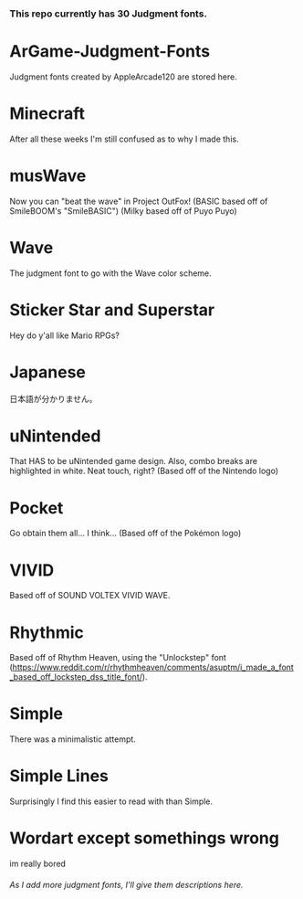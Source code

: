 ### This repo currently has 30 Judgment fonts.

# ArGame-Judgment-Fonts
Judgment fonts created by AppleArcade120 are stored here.

# Minecraft
After all these weeks I'm still confused as to why I made this.

# musWave
Now you can "beat the wave" in Project OutFox!
(BASIC based off of SmileBOOM's "SmileBASIC")
(Milky based off of Puyo Puyo)

# Wave
The judgment font to go with the Wave color scheme.

# Sticker Star and Superstar
Hey do y'all like Mario RPGs?

# Japanese
日本語が分かりません。

# uNintended
That HAS to be uNintended game design. Also, combo breaks are highlighted in white. Neat touch, right? (Based off of the Nintendo logo)

# Pocket
Go obtain them all... I think... (Based off of the Pokémon logo)

# VIVID
Based off of SOUND VOLTEX VIVID WAVE.

# Rhythmic
Based off of Rhythm Heaven, using the "Unlockstep" font (https://www.reddit.com/r/rhythmheaven/comments/asuptm/i_made_a_font_based_off_lockstep_dss_title_font/).

# Simple
There was a minimalistic attempt.

# Simple Lines
Surprisingly I find this easier to read with than Simple.

# Wordart except somethings wrong
im really bored

###### As I add more judgment fonts, I'll give them descriptions here.
